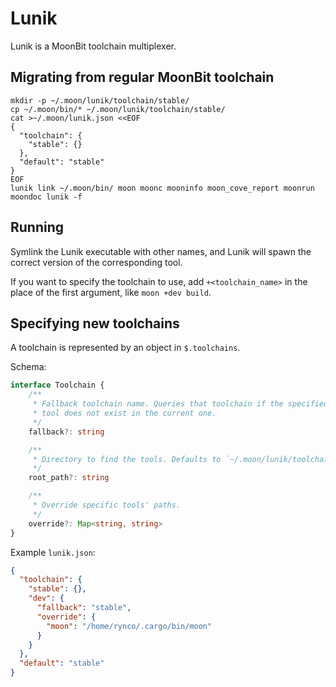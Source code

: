 # Lunik

Lunik is a MoonBit toolchain multiplexer.

## Migrating from regular MoonBit toolchain

```shell
mkdir -p ~/.moon/lunik/toolchain/stable/
cp ~/.moon/bin/* ~/.moon/lunik/toolchain/stable/
cat >~/.moon/lunik.json <<EOF
{
  "toolchain": {
    "stable": {}
  },
  "default": "stable"
}
EOF
lunik link ~/.moon/bin/ moon moonc mooninfo moon_cove_report moonrun moondoc lunik -f
```

## Running

Symlink the Lunik executable with other names, and Lunik will spawn the correct version of the corresponding tool.

If you want to specify the toolchain to use, add `+<toolchain_name>` in the place of the first argument, like `moon +dev build`.

## Specifying new toolchains

A toolchain is represented by an object in `$.toolchains`.

Schema:

```ts
interface Toolchain {
    /** 
     * Fallback toolchain name. Queries that toolchain if the specified
     * tool does not exist in the current one.
     */
    fallback?: string  

    /**
     * Directory to find the tools. Defaults to `~/.moon/lunik/toolchain/<name>/`
     */
    root_path?: string

    /**
     * Override specific tools' paths.
     */
    override?: Map<string, string>
}
```

Example `lunik.json`:

```json
{
  "toolchain": {
    "stable": {},
    "dev": {
      "fallback": "stable",
      "override": {
        "moon": "/home/rynco/.cargo/bin/moon"
      }
    }
  },
  "default": "stable"
}
```

